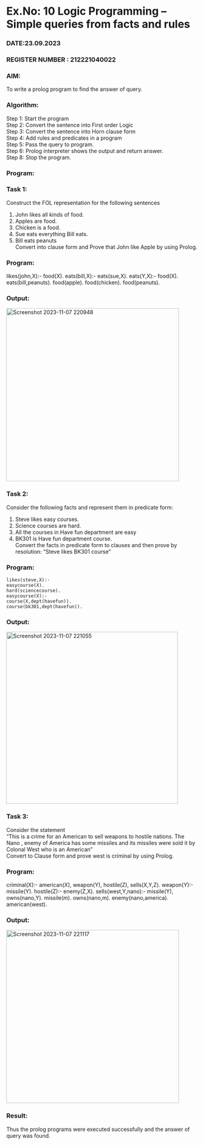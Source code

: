 # Ex.No: 10  Logic Programming –  Simple queries from facts and rules
### DATE:23.09.2023                                                                           
### REGISTER NUMBER : 212221040022
### AIM: 
To write a prolog program to find the answer of query. 
###  Algorithm:
 Step 1: Start the program <br> 
 Step 2: Convert the sentence into First order Logic  <br> 
 Step 3:  Convert the sentence into Horn clause form  <br> 
 Step 4: Add rules and predicates in a program   <br> 
 Step 5:  Pass the query to program. <br> 
 Step 6: Prolog interpreter shows the output and return answer. <br> 
 Step 8:  Stop the program.
### Program:
### Task 1:
Construct the FOL representation for the following sentences <br> 
1.	John likes all kinds of food.  <br> 
2.	Apples are food.  <br> 
3.	Chicken is a food.  <br> 
4.	Sue eats everything Bill eats. <br> 
5.	 Bill eats peanuts  <br> 
   Convert into clause form and Prove that John like Apple by using Prolog. <br> 
### Program:

likes(john,X):- 
	food(X). 
	eats(bill,X):- 
	eats(sue,X). 
	eats(Y,X):- 
	food(X). 
	eats(bill,peanuts). 
	food(apple). 
	food(chicken). 
	food(peanuts).

### Output:
<img width="454" alt="Screenshot 2023-11-07 220948" src="https://github.com/21005291/AI_Lab_2023-24/assets/112933167/439b0fbd-0e83-4c6d-8a64-8a653d391828">


### Task 2:
Consider the following facts and represent them in predicate form: <br>              
1.	Steve likes easy courses. <br> 
2.	Science courses are hard. <br> 
3. All the courses in Have fun department are easy <br> 
4. BK301 is Have fun department course.<br> 
Convert the facts in predicate form to clauses and then prove by resolution: “Steve likes BK301 course”<br> 

### Program:
	likes(steve,X):- 
	easycourse(X). 
	hard(sciencecourse). 
	easycourse(X):- 
	course(X,dept(havefun)). 
	course(bk301,dept(havefun)).





### Output:
<img width="451" alt="Screenshot 2023-11-07 221055" src="https://github.com/21005291/AI_Lab_2023-24/assets/112933167/fd474c35-4747-4bea-964f-e9e966df66c3">

### Task 3:
Consider the statement <br> 
“This is a crime for an American to sell weapons to hostile nations. The Nano , enemy of America has some missiles and its missiles were sold it by Colonal West who is an American” <br> 
Convert to Clause form and prove west is criminal by using Prolog.<br> 
### Program:
criminal(X):- 
	american(X), 
	weapon(Y), 
	hostile(Z), 
	sells(X,Y,Z). 
	weapon(Y):- 
	missile(Y). 
	hostile(Z):- 
	enemy(Z,X). 
	sells(west,Y,nano):- 
	missile(Y), 
	owns(nano,Y). 
	missile(m). 
	owns(nano,m). 
	enemy(nano,america). 
	american(west).



### Output:
<img width="454" alt="Screenshot 2023-11-07 221117" src="https://github.com/21005291/AI_Lab_2023-24/assets/112933167/2a58728e-294f-4a19-8290-c7b32eb0623b">

### Result:
Thus the prolog programs were executed successfully and the answer of query was found.
